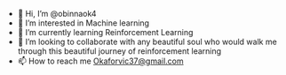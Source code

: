 - 👋 Hi, I’m @obinnaok4
- 👀 I’m interested in Machine learning
- 🌱 I’m currently learning Reinforcement Learning
- 💞️ I’m looking to collaborate with any beautiful soul who would walk me through this beautiful journey of reinforcement learning
- 📫 How to reach me Okaforvic37@gmail.com

<!---
obinnaok4/obinnaok4 is a ✨ special ✨ repository because its `README.md` (this file) appears on your GitHub profile.
You can click the Preview link to take a look at your changes.
--->
